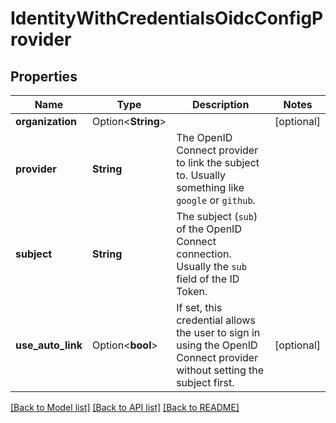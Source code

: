 # IdentityWithCredentialsOidcConfigProvider

## Properties

Name | Type | Description | Notes
------------ | ------------- | ------------- | -------------
**organization** | Option<**String**> |  | [optional]
**provider** | **String** | The OpenID Connect provider to link the subject to. Usually something like `google` or `github`. | 
**subject** | **String** | The subject (`sub`) of the OpenID Connect connection. Usually the `sub` field of the ID Token. | 
**use_auto_link** | Option<**bool**> | If set, this credential allows the user to sign in using the OpenID Connect provider without setting the subject first. | [optional]

[[Back to Model list]](../README.md#documentation-for-models) [[Back to API list]](../README.md#documentation-for-api-endpoints) [[Back to README]](../README.md)



